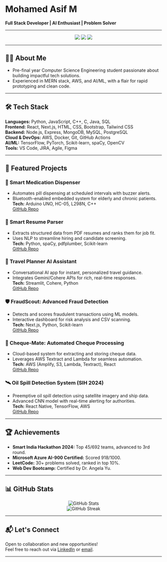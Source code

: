 # Mohamed Asif M

**Full Stack Developer | AI Enthusiast | Problem Solver**

---

<p align="center">
  <a href="https://www.linkedin.com/in/mohamed-asif-m/"><img src="https://img.shields.io/badge/-LinkedIn-0077B5?style=flat-square&logo=Linkedin&logoColor=white"/></a>
  <a href="https://github.com/asif-profile"><img src="https://img.shields.io/badge/-GitHub-181717?style=flat-square&logo=GitHub&logoColor=white"/></a>
  <a href="mailto:your.email@example.com"><img src="https://img.shields.io/badge/-Email-D14836?style=flat-square&logo=Gmail&logoColor=white"/></a>
</p>

---

## 👨‍💻 About Me

- Pre-final year Computer Science Engineering student passionate about building impactful tech solutions.
- Experienced in MERN stack, AWS, and AI/ML, with a flair for rapid prototyping and clean code.

---

## 🛠️ Tech Stack

**Languages:** Python, JavaScript, C++, C, Java, SQL  
**Frontend:** React, Next.js, HTML, CSS, Bootstrap, Tailwind CSS  
**Backend:** Node.js, Express, MongoDB, MySQL, PostgreSQL  
**Cloud & DevOps:** AWS, Docker, Git, GitHub Actions  
**AI/ML:** TensorFlow, PyTorch, Scikit-learn, spaCy, OpenCV  
**Tools:** VS Code, JIRA, Agile, Figma

---

## 🚀 Featured Projects

### 💊 Smart Medication Dispenser
- Automates pill dispensing at scheduled intervals with buzzer alerts.
- Bluetooth-enabled embedded system for elderly and chronic patients.  
**Tech:** Arduino UNO, HC-05, L298N, C++  
[GitHub Repo](https://github.com/your-username/smart-medication-dispenser)

### 📄 Smart Resume Parser
- Extracts structured data from PDF resumes and ranks them for job fit.
- Uses NLP to streamline hiring and candidate screening.  
**Tech:** Python, spaCy, pdfplumber, Scikit-learn  
[GitHub Repo](https://github.com/your-username/smart-resume-parser)

### 🧭 Travel Planner AI Assistant
- Conversational AI app for instant, personalized travel guidance.
- Integrates Gemini/Cohere APIs for rich, real-time responses.  
**Tech:** Streamlit, Cohere, Python  
[GitHub Repo](https://github.com/your-username/travel-planner-ai)

### 🛡️ FraudScout: Advanced Fraud Detection
- Detects and scores fraudulent transactions using ML models.
- Interactive dashboard for risk analysis and CSV scanning.  
**Tech:** Next.js, Python, Scikit-learn  
[GitHub Repo](https://github.com/your-username/fraudscout)

### 🏥 Cheque-Mate: Automated Cheque Processing
- Cloud-based system for extracting and storing cheque data.
- Leverages AWS Textract and Lambda for seamless automation.  
**Tech:** AWS (Amplify, S3, Lambda, Textract), React  
[GitHub Repo](https://github.com/your-username/cheque-mate)

### 🛰️ Oil Spill Detection System (SIH 2024)
- Preemptive oil spill detection using satellite imagery and ship data.
- Advanced CNN model with real-time alerting for authorities.  
**Tech:** React Native, TensorFlow, AWS  
[GitHub Repo](https://github.com/your-username/oil-spill-detection)

---

## 🏆 Achievements

- **Smart India Hackathon 2024:** Top 45/692 teams, advanced to 3rd round.
- **Microsoft Azure AI-900 Certified:** Scored 918/1000.
- **LeetCode:** 30+ problems solved, ranked in top 10%.
- **Web Dev Bootcamp:** Certified by Dr. Angela Yu.

---

## 📊 GitHub Stats

<p align="center">
  <img src="https://github-readme-stats.vercel.app/api?username=asif-profile&show_icons=true&theme=radical" alt="GitHub Stats" />
  <br>
  <img src="https://github-readme-streak-stats.herokuapp.com/?user=asif-profile&theme=radical" alt="GitHub Streak" />
</p>

---

## 📬 Let's Connect

Open to collaboration and new opportunities!  
Feel free to reach out via [LinkedIn](https://www.linkedin.com/in/mohamed-asif-m/) or [email](mailto:your.email@example.com).

---
